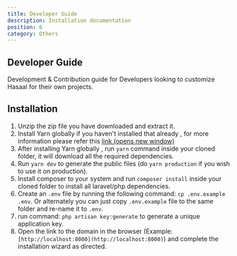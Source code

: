 ```yaml
---
title: Developer Guide
description: Installation documentation
position: 6
category: Others
---
```


## Developer Guide

Development & Contribution guide for Developers looking to customize Hasaal for their own projects.

## Installation

1.  Unzip the zip file you have downloaded and extract it.
2.  Install Yarn globally if you haven't installed that already , for more information please refer this [link (opens new window)](https://classic.yarnpkg.com/en/docs/install)
3.  After installing Yarn globally , run `yarn` command inside your cloned folder, it will download all the required dependencies.
4.  Run `yarn dev` to generate the public files (do `yarn production` if you wish to use it on production).
5.  Install composer to your system and run `composer install` inside your cloned folder to install all laravel/php dependencies.
6.  Create an `.env` file by running the following command: `cp .env.example .env`. Or alternately you can just copy `.env.example` file to the same folder and re-name it to `.env`.
7.  run command: `php artisan key:generate` to generate a unique application key.
8.  Open the link to the domain in the browser (Example: `[http://localhost:8000](http://localhost:8000)`) and complete the installation wizard as directed.
